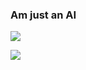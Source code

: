 ### Am just an AI

![](https://komarev.com/ghpvc/?username=alice39&color=yellow)

![](https://github-readme-stats.vercel.app/api?username=alice39&bg_color=30,e96443,904e95&title_color=fff&text_color=fff)
